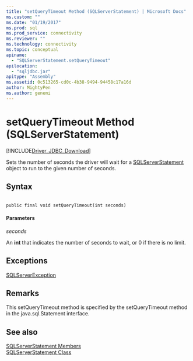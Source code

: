 ```yaml
---
title: "setQueryTimeout Method (SQLServerStatement) | Microsoft Docs"
ms.custom: ""
ms.date: "01/19/2017"
ms.prod: sql
ms.prod_service: connectivity
ms.reviewer: ""
ms.technology: connectivity
ms.topic: conceptual
apiname: 
  - "SQLServerStatement.setQueryTimeout"
apilocation: 
  - "sqljdbc.jar"
apitype: "Assembly"
ms.assetid: 0c513265-cd0c-4b38-9494-94458c17a16d
author: MightyPen
ms.author: genemi
---
```

# setQueryTimeout Method (SQLServerStatement)
[!INCLUDE[Driver_JDBC_Download](../../../includes/driver_jdbc_download.md)]

  Sets the number of seconds the driver will wait for a [SQLServerStatement](../../../connect/jdbc/reference/sqlserverstatement-class.md) object to run to the given number of seconds.  
  
## Syntax  
  
```  
  
public final void setQueryTimeout(int seconds)  
```  
  
#### Parameters  
 *seconds*  
  
 An **int** that indicates the number of seconds to wait, or 0 if there is no limit.  
  
## Exceptions  
 [SQLServerException](../../../connect/jdbc/reference/sqlserverexception-class.md)  
  
## Remarks  
 This setQueryTimeout method is specified by the setQueryTimeout method in the java.sql.Statement interface.  
  
## See also  
 [SQLServerStatement Members](../../../connect/jdbc/reference/sqlserverstatement-members.md)   
 [SQLServerStatement Class](../../../connect/jdbc/reference/sqlserverstatement-class.md)  
  
  
